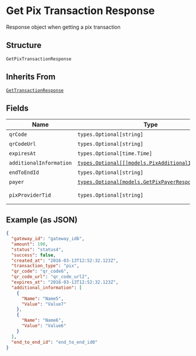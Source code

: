 
# Get Pix Transaction Response

Response object when getting a pix transaction

## Structure

`GetPixTransactionResponse`

## Inherits From

[`GetTransactionResponse`](../../doc/models/get-transaction-response.md)

## Fields

| Name | Type | Tags | Description |
|  --- | --- | --- | --- |
| `qrCode` | `types.Optional[string]` | Optional | - |
| `qrCodeUrl` | `types.Optional[string]` | Optional | - |
| `expiresAt` | `types.Optional[time.Time]` | Optional | - |
| `additionalInformation` | [`types.Optional[[]models.PixAdditionalInformation]`](../../doc/models/pix-additional-information.md) | Optional | - |
| `endToEndId` | `types.Optional[string]` | Optional | - |
| `payer` | [`types.Optional[models.GetPixPayerResponse]`](../../doc/models/get-pix-payer-response.md) | Optional | - |
| `pixProviderTid` | `types.Optional[string]` | Optional | Pix provider TID |

## Example (as JSON)

```json
{
  "gateway_id": "gateway_id6",
  "amount": 190,
  "status": "status4",
  "success": false,
  "created_at": "2016-03-13T12:52:32.123Z",
  "transaction_type": "pix",
  "qr_code": "qr_code6",
  "qr_code_url": "qr_code_url2",
  "expires_at": "2016-03-13T12:52:32.123Z",
  "additional_information": [
    {
      "Name": "Name5",
      "Value": "Value7"
    },
    {
      "Name": "Name6",
      "Value": "Value6"
    }
  ],
  "end_to_end_id": "end_to_end_id0"
}
```

